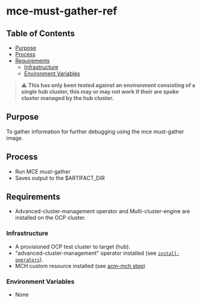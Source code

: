# mce-must-gather-ref<!-- omit from toc -->

## Table of Contents<!-- omit from toc -->
- [Purpose](#purpose)
- [Process](#process)
- [Requirements](#requirements)
  - [Infrastructure](#infrastructure)
  - [Environment Variables](#environment-variables)

> :warning: **This has only been tested against an environment consisting of a single hub cluster, this may or may not work if their are spoke cluster managed by the hub cluster.**

## Purpose

To gather information for further debugging using the mce must-gather image.

## Process

- Run MCE must-gather
- Saves output to the $ARTIFACT_DIR

## Requirements
- Advanced-cluster-management operator and Multi-cluster-engine are installed on the OCP cluster.

### Infrastructure

- A provisioned OCP test cluster to target (hub).
- "advanced-cluster-management" operator installed (see [`install-operators`](../../../step-registry/install-operators/README.md)).
- MCH custom resource installed (see [acm-mch step](../mch/README.md))

### Environment Variables

- None